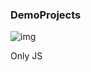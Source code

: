 ### DemoProjects

![img](https://user-images.githubusercontent.com/33845587/112386553-28ddaf00-8d02-11eb-9afa-9592e116ee18.png)

Only JS
